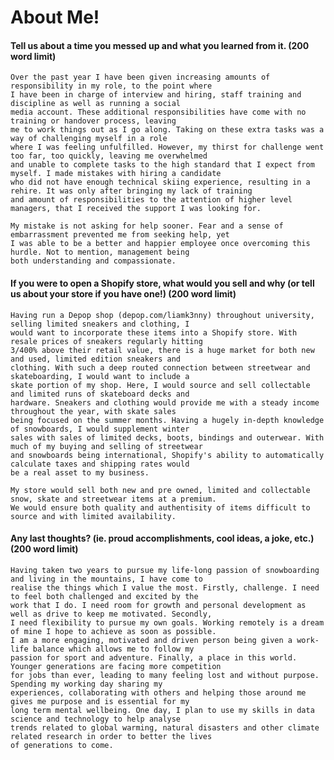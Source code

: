 # About Me!

#### Tell us about a time you messed up and what you learned from it. (200 word limit)

    Over the past year I have been given increasing amounts of responsibility in my role, to the point where 
    I have been in charge of interview and hiring, staff training and discipline as well as running a social 
    media account. These additional responsibilities have come with no training or handover process, leaving 
    me to work things out as I go along. Taking on these extra tasks was a way of challenging myself in a role 
    where I was feeling unfulfilled. However, my thirst for challenge went too far, too quickly, leaving me overwhelmed 
    and unable to complete tasks to the high standard that I expect from myself. I made mistakes with hiring a candidate
    who did not have enough technical skiing experience, resulting in a rehire. It was only after bringing my lack of training 
    and amount of responsibilities to the attention of higher level managers, that I received the support I was looking for. 
    
    My mistake is not asking for help sooner. Fear and a sense of embarrassment prevented me from seeking help, yet 
    I was able to be a better and happier employee once overcoming this hurdle. Not to mention, management being
    both understanding and compassionate.

#### If you were to open a Shopify store, what would you sell and why (or tell us about your store if you have one!) (200 word limit)

    Having run a Depop shop (depop.com/liamk3nny) throughout university, selling limited sneakers and clothing, I 
    would want to incorporate these items into a Shopify store. With resale prices of sneakers regularly hitting 
    3/400% above their retail value, there is a huge market for both new and used, limited edition sneakers and 
    clothing. With such a deep routed connection between streetwear and skateboarding, I would want to include a 
    skate portion of my shop. Here, I would source and sell collectable and limited runs of skateboard decks and 
    hardware. Sneakers and clothing would provide me with a steady income throughout the year, with skate sales 
    being focused on the summer months. Having a hugely in-depth knowledge of snowboards, I would supplement winter 
    sales with sales of limited decks, boots, bindings and outerwear. With much of my buying and selling of streetwear
    and snowboards being international, Shopify's ability to automatically calculate taxes and shipping rates would
    be a real asset to my business. 
    
    My store would sell both new and pre owned, limited and collectable snow, skate and streetwear items at a premium.
    We would ensure both quality and authentisity of items difficult to source and with limited availability.

#### Any last thoughts? (ie. proud accomplishments, cool ideas, a joke, etc.) (200 word limit)

    Having taken two years to pursue my life-long passion of snowboarding and living in the mountains, I have come to 
    realise the things which I value the most. Firstly, challenge. I need to feel both challenged and excited by the
    work that I do. I need room for growth and personal development as well as drive to keep me motivated. Secondly,
    I need flexibility to pursue my own goals. Working remotely is a dream of mine I hope to achieve as soon as possible.
    I am a more engaging, motivated and driven person being given a work-life balance which allows me to follow my
    passion for sport and adventure. Finally, a place in this world. Younger generations are facing more competition
    for jobs than ever, leading to many feeling lost and without purpose. Spending my working day sharing my
    experiences, collaborating with others and helping those around me gives me purpose and is essential for my
    long term mental wellbeing. One day, I plan to use my skills in data science and technology to help analyse 
    trends related to global warming, natural disasters and other climate related research in order to better the lives 
    of generations to come.
   
